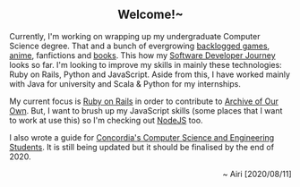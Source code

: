 <h2 align="center">Welcome!~</h2>

Currently, I'm working on wrapping up my undergraduate Computer Science degree. That and a bunch of evergrowing [backlogged games](https://howlongtobeat.com/user.php?n=airi_14x), [anime](https://anilist.co/user/airi14x/), fanfictions and [books](https://www.goodreads.com/user/show/69873775-airi-chow). This how my [Software Developer Journey](https://airi-14x.github.io/projects) looks so far. I'm looking to improve my skills in mainly these technologies: Ruby on Rails, Python and JavaScript. Aside from this, I have worked mainly with Java for university and Scala & Python for my internships.

My current focus is [Ruby on Rails](https://github.com/airi-14x/TheOdinProject-Rails) in order to contribute to [Archive of Our Own](https://github.com/otwcode/otwarchive). But, I want to brush up my JavaScript skills (some places that I want to work at use this) so I'm checking out [NodeJS](https://github.com/airi-14x/TheOdinProject-NodeJS) too.

I also wrote a guide for [Concordia's Computer Science and Engineering Students](https://airi-14x.github.io/Concordia-Master-Guide/). It is still being updated but it should be finalised by the end of 2020.

<p align="right">~ Airi [2020/08/11]</p>

<!--
**airi-14x/airi-14x** is a ✨ _special_ ✨ repository because its `README.md` (this file) appears on your GitHub profile.

Here are some ideas to get you started:

- 🔭 I’m currently working on ...
- 🌱 I’m currently learning ...
- 👯 I’m looking to collaborate on ...
- 🤔 I’m looking for help with ...
- 💬 Ask me about ...
- 📫 How to reach me: ...
- 😄 Pronouns: ...
- ⚡ Fun fact: ...
-->

